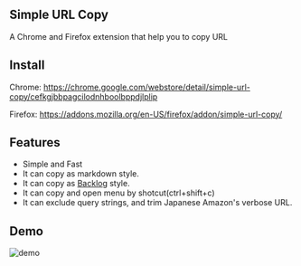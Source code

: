 ## Simple URL Copy
A Chrome and Firefox extension that help you to copy URL

## Install
Chrome: https://chrome.google.com/webstore/detail/simple-url-copy/cefkgjbbpagcilodnhboolbppdjlplip

Firefox: https://addons.mozilla.org/en-US/firefox/addon/simple-url-copy/

## Features
- Simple and Fast
- It can copy as markdown style.
- It can copy as [Backlog](https://www.backlog.com/) style.
- It can copy and open menu by shotcut(ctrl+shift+c)
- It can exclude query strings, and trim Japanese Amazon's verbose URL.

## Demo
![demo](https://github.com/Misoni64T/simple-url-copy/blob/master/assets/how_to_use.gif)
